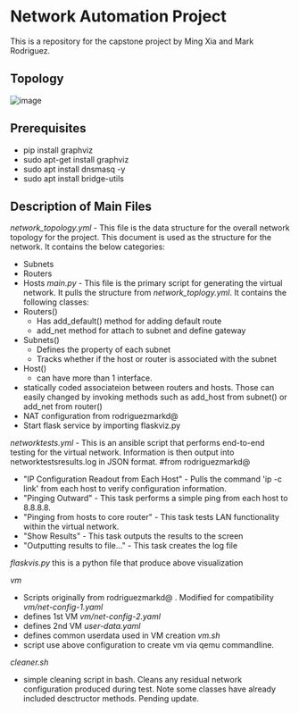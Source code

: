 # Network Automation Project
This is a repository for the capstone project by Ming Xia and Mark Rodriguez.


## Topology
![image](https://github.com/zerolength/NetworkAutomationProj/assets/14089278/8183233e-1b77-415d-bc11-dc5a8149a436)


## Prerequisites
- pip install graphviz
- sudo apt-get install graphviz
- sudo apt install dnsmasq -y
- sudo apt install bridge-utils


## Description of Main Files
_network_topology.yml_ - This file is the data structure for the overall network topology for the project.
This document is used as the structure for the network. It contains the below categories:
- Subnets
- Routers
- Hosts
_main.py_ - This file is the primary script for generating the virtual network. It pulls the structure from _network_toplogy.yml_. It contains the following classes:
- Routers()
  - Has add_default() method for adding default route
  - add_net method for attach to subnet and define gateway
- Subnets()
  - Defines the property of each subnet
  - Tracks whether if the host or router is associated with the subnet
- Host()
  - can have more than 1 interface.
- statically coded associateion between routers and hosts. Those can easily changed by invoking methods such as add_host from subnet() or add_net from router()
- NAT configuration from rodriguezmarkd@
- Start flask service by importing flaskviz.py
 
_networktests.yml_ - This is an ansible script that performs end-to-end testing for the virtual network. Information is then output into networktestsresults.log in JSON format. #from rodriguezmarkd@
- "IP Configuration Readout from Each Host" - Pulls the command 'ip -c link' from each host to verify configuration information.
- "Pinging Outward" - This task performs a simple ping from each host to 8.8.8.8.
- "Pinging from hosts to core router" - This task tests LAN functionality within the virtual network.
- "Show Results" - This task outputs the results to the screen
- "Outputting results to file..." - This task creates the log file

_flaskvis.py_ this is a python file that produce above visualization

_vm_
- Scripts originally from rodriguezmarkd@ . Modified for compatibility
_vm/net-config-1.yaml_
- defines 1st VM
_vm/net-config-2.yaml_
- defines 2nd VM
_user-data.yaml_
- defines common userdata used in VM creation
_vm.sh_
- script use above configuration to create vm via qemu commandline.

_cleaner.sh_ 
- simple cleaning script in bash. Cleans any residual network configuration produced during test. Note some classes have already included desctructor methods. Pending update.
  

